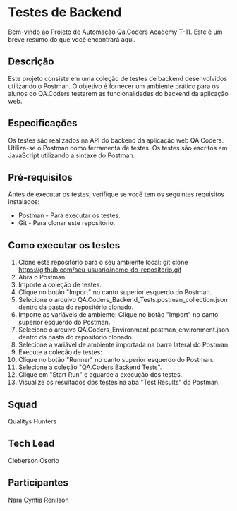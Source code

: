 # Testes de Backend
Bem-vindo ao Projeto de Automação Qa.Coders Academy T-11. Este é um breve resumo do que você encontrará aqui.

## Descrição
Este projeto consiste em uma coleção de testes de backend desenvolvidos utilizando o Postman. O objetivo é fornecer um ambiente prático para os alunos do QA.Coders testarem as funcionalidades do backend da aplicação web.

## Especificações
Os testes são realizados na API do backend da aplicação web QA.Coders.
Utiliza-se o Postman como ferramenta de testes.
Os testes são escritos em JavaScript utilizando a sintaxe do Postman.

## Pré-requisitos
Antes de executar os testes, verifique se você tem os seguintes requisitos instalados:

- Postman - Para executar os testes.
- Git - Para clonar este repositório.

## Como executar os testes
1. Clone este repositório para o seu ambiente local: git clone https://github.com/seu-usuario/nome-do-repositorio.git
2. Abra o Postman.
3. Importe a coleção de testes:
4. Clique no botão "Import" no canto superior esquerdo do Postman.
5. Selecione o arquivo QA.Coders_Backend_Tests.postman_collection.json dentro da pasta do repositório clonado.
6. Importe as variáveis de ambiente:
Clique no botão "Import" no canto superior esquerdo do Postman.
7. Selecione o arquivo QA.Coders_Environment.postman_environment.json dentro da pasta do repositório clonado.
8. Selecione a variável de ambiente importada na barra lateral do Postman.
9. Execute a coleção de testes:
10. Clique no botão "Runner" no canto superior esquerdo do Postman.
11. Selecione a coleção "QA.Coders Backend Tests".
12. Clique em "Start Run" e aguarde a execução dos testes.
13. Visualize os resultados dos testes na aba "Test Results" do Postman.


## Squad
Qualitys Hunters

## Tech Lead
Cleberson Osorio

## Participantes
Nara Cyntia
Renilson